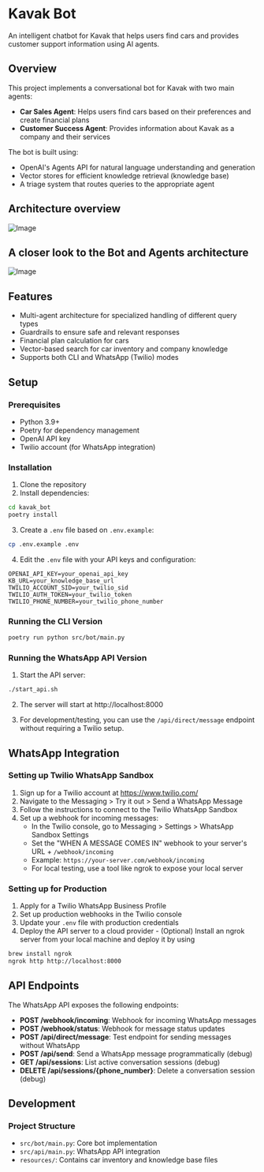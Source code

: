 # Kavak Bot

An intelligent chatbot for Kavak that helps users find cars and provides customer support information using AI agents.

## Overview

This project implements a conversational bot for Kavak with two main agents:
- **Car Sales Agent**: Helps users find cars based on their preferences and create financial plans
- **Customer Success Agent**: Provides information about Kavak as a company and their services

The bot is built using:
- OpenAI's Agents API for natural language understanding and generation
- Vector stores for efficient knowledge retrieval (knowledge base)
- A triage system that routes queries to the appropriate agent

## Architecture overview

![Image](https://github.com/user-attachments/assets/758d3711-ac3a-4237-a908-db49d6d2baa1)


## A closer look to the Bot and Agents architecture

![Image](https://github.com/user-attachments/assets/21c57ea9-fce8-4840-a69b-a458d4d1b1a1)

## Features

- Multi-agent architecture for specialized handling of different query types
- Guardrails to ensure safe and relevant responses
- Financial plan calculation for cars
- Vector-based search for car inventory and company knowledge
- Supports both CLI and WhatsApp (Twilio) modes

## Setup

### Prerequisites

- Python 3.9+
- Poetry for dependency management
- OpenAI API key
- Twilio account (for WhatsApp integration)

### Installation

1. Clone the repository
2. Install dependencies:
```bash
cd kavak_bot
poetry install
```

3. Create a `.env` file based on `.env.example`:
```bash
cp .env.example .env
```

4. Edit the `.env` file with your API keys and configuration:
```
OPENAI_API_KEY=your_openai_api_key
KB_URL=your_knowledge_base_url
TWILIO_ACCOUNT_SID=your_twilio_sid
TWILIO_AUTH_TOKEN=your_twilio_token
TWILIO_PHONE_NUMBER=your_twilio_phone_number
```

### Running the CLI Version

```bash
poetry run python src/bot/main.py
```

### Running the WhatsApp API Version

1. Start the API server:
```bash
./start_api.sh
```

2. The server will start at http://localhost:8000

3. For development/testing, you can use the `/api/direct/message` endpoint without requiring a Twilio setup.

## WhatsApp Integration

### Setting up Twilio WhatsApp Sandbox

1. Sign up for a Twilio account at https://www.twilio.com/
2. Navigate to the Messaging > Try it out > Send a WhatsApp Message
3. Follow the instructions to connect to the Twilio WhatsApp Sandbox
4. Set up a webhook for incoming messages:
   - In the Twilio console, go to Messaging > Settings > WhatsApp Sandbox Settings
   - Set the "WHEN A MESSAGE COMES IN" webhook to your server's URL + `/webhook/incoming`
   - Example: `https://your-server.com/webhook/incoming`
   - For local testing, use a tool like ngrok to expose your local server

### Setting up for Production

1. Apply for a Twilio WhatsApp Business Profile
2. Set up production webhooks in the Twilio console
3. Update your `.env` file with production credentials
4. Deploy the API server to a cloud provider - (Optional) Install an ngrok server from your local machine and deploy it by using
   
```bash
brew install ngrok
ngrok http http://localhost:8000
```

## API Endpoints

The WhatsApp API exposes the following endpoints:

- **POST /webhook/incoming**: Webhook for incoming WhatsApp messages
- **POST /webhook/status**: Webhook for message status updates
- **POST /api/direct/message**: Test endpoint for sending messages without WhatsApp
- **POST /api/send**: Send a WhatsApp message programmatically (debug)
- **GET /api/sessions**: List active conversation sessions (debug)
- **DELETE /api/sessions/{phone_number}**: Delete a conversation session (debug)

## Development

### Project Structure

- `src/bot/main.py`: Core bot implementation
- `src/api/main.py`: WhatsApp API integration
- `resources/`: Contains car inventory and knowledge base files
